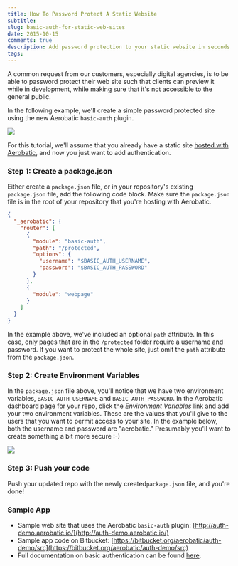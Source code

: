 ```yaml
---
title: How To Password Protect A Static Website
subtitle:
slug: basic-auth-for-static-web-sites
date: 2015-10-15
comments: true
description: Add password protection to your static website in seconds with the Aerobatic HTTP basic auth plugin.
tags:
---
```


A common request from our customers, especially digital agencies, is to be able to password protect their web site such that clients can preview it while in development, while making sure that it's not accessible to the general public.

In the following example, we'll create a simple password protected site using the new Aerobatic `basic-auth` plugin.

<img class="img-responsive" src="//www.aerobatic.com/media/blog/auth/auth-demo.gif">

For this tutorial, we'll assume that you already have a static site [hosted with Aerobatic](https://aerobatic.atlassian.net/wiki/pages/viewpage.action?pageId=2097169), and now you just want to add authentication.

### Step 1: Create a package.json
Either create a `package.json` file, or in your repository's existing `package.json` file, add the following code block. Make sure the `package.json` file is in the root of your repository that you're hosting with Aerobatic.

~~~json
{
  "_aerobatic": {
    "router": [
      {
        "module": "basic-auth",
        "path": "/protected",
        "options": {
          "username": "$BASIC_AUTH_USERNAME",
          "password": "$BASIC_AUTH_PASSWORD"
        }
      },
      {
        "module": "webpage"
      }
    ]
  }
}
~~~

In the example above, we've included an optional `path` attribute. In this case, only pages that are in the `/protected` folder require a username and password. If you want to protect the whole site, just omit the `path` attribute from the `package.json`.

### Step 2: Create Environment Variables
In the `package.json` file above, you'll notice that we have two environment variables, `BASIC_AUTH_USERNAME` and `BASIC_AUTH_PASSWORD`. In the Aerobatic dashboard page for your repo, click the *Environment Variables* link and add your two environment variables. These are the values that you'll give to the users that you want to permit access to your site. In the example below, both the username and password are "aerobatic." Presumably you'll want to create something a bit more secure :-)

<img class="img-responsive marketing-feature-showcase--screenshot" src="//www.aerobatic.com/media/blog/auth/env-var.png">

### Step 3: Push your code
Push your updated repo with the newly created`package.json` file, and you're done!

### Sample App
- Sample web site that uses the Aerobatic `basic-auth` plugin: [http://auth-demo.aerobatic.io/](http://auth-demo.aerobatic.io/)
- Sample app code on Bitbucket: [https://bitbucket.org/aerobatic/auth-demo/src](https://bitbucket.org/aerobatic/auth-demo/src)
- Full documentation on basic authentication can be found [here](/docs/plugins/basic-auth/).
